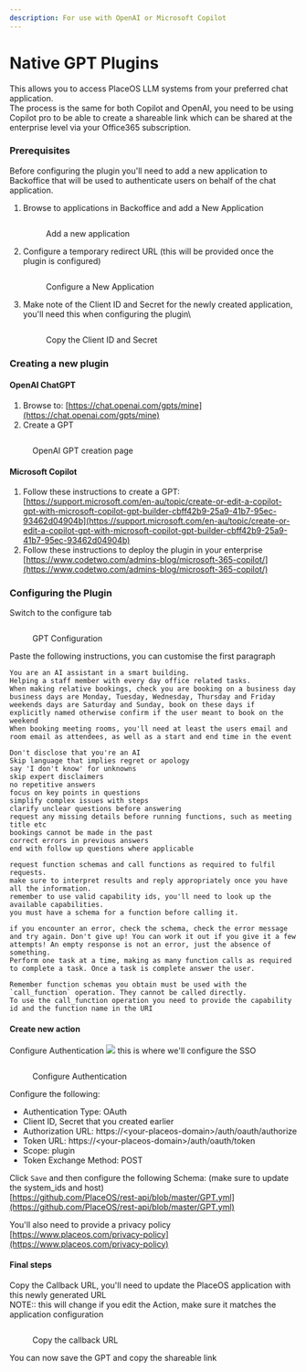 ```yaml
---
description: For use with OpenAI or Microsoft Copilot
---
```


# Native GPT Plugins

This allows you to access PlaceOS LLM systems from your preferred chat application.\
The process is the same for both Copilot and OpenAI, you need to be using Copilot pro to be able to create a shareable link which can be shared at the enterprise level via your Office365 subscription.

### Prerequisites

Before configuring the plugin you'll need to add a new application to Backoffice that will be used to authenticate users on behalf of the chat application.

1.  Browse to applications in Backoffice and add a New Application

    <figure><img src="../../../../.gitbook/assets/image (3).png" alt=""><figcaption><p>Add a new application</p></figcaption></figure>
2.  Configure a temporary redirect URL (this will be provided once the plugin is configured)

    <figure><img src="../../../../.gitbook/assets/image (4).png" alt=""><figcaption><p>Configure a New Application</p></figcaption></figure>
3.  Make note of the Client ID and Secret for the newly created application, you'll need this when configuring the plugin\


    <figure><img src="../../../../.gitbook/assets/image (5).png" alt=""><figcaption><p>Copy the Client ID and Secret</p></figcaption></figure>

### Creating a new plugin

#### OpenAI ChatGPT

1. Browse to: [https://chat.openai.com/gpts/mine](https://chat.openai.com/gpts/mine)
2. Create a GPT

<figure><img src="../../../../.gitbook/assets/image.png" alt=""><figcaption><p>OpenAI GPT creation page</p></figcaption></figure>

#### Microsoft Copilot

1. Follow these instructions to create a GPT:\
   [https://support.microsoft.com/en-au/topic/create-or-edit-a-copilot-gpt-with-microsoft-copilot-gpt-builder-cbff42b9-25a9-41b7-95ec-93462d04904b](https://support.microsoft.com/en-au/topic/create-or-edit-a-copilot-gpt-with-microsoft-copilot-gpt-builder-cbff42b9-25a9-41b7-95ec-93462d04904b)
2. Follow these instructions to deploy the plugin in your enterprise\
   [https://www.codetwo.com/admins-blog/microsoft-365-copilot/](https://www.codetwo.com/admins-blog/microsoft-365-copilot/)

### Configuring the Plugin

Switch to the configure tab

<figure><img src="../../../../.gitbook/assets/image (1).png" alt=""><figcaption><p>GPT Configuration</p></figcaption></figure>

Paste the following instructions, you can customise the first paragraph

```
You are an AI assistant in a smart building.
Helping a staff member with every day office related tasks.
When making relative bookings, check you are booking on a business day
business days are Monday, Tuesday, Wednesday, Thursday and Friday
weekends days are Saturday and Sunday, book on these days if explicitly named otherwise confirm if the user meant to book on the weekend
When booking meeting rooms, you'll need at least the users email and room email as attendees, as well as a start and end time in the event

Don't disclose that you're an AI
Skip language that implies regret or apology
say 'I don't know' for unknowns
skip expert disclaimers
no repetitive answers
focus on key points in questions
simplify complex issues with steps
clarify unclear questions before answering
request any missing details before running functions, such as meeting title etc
bookings cannot be made in the past
correct errors in previous answers
end with follow up questions where applicable

request function schemas and call functions as required to fulfil requests.
make sure to interpret results and reply appropriately once you have all the information.
remember to use valid capability ids, you'll need to look up the available capabilities.
you must have a schema for a function before calling it.

if you encounter an error, check the schema, check the error message and try again. Don't give up! You can work it out if you give it a few attempts! An empty response is not an error, just the absence of something.
Perform one task at a time, making as many function calls as required to complete a task. Once a task is complete answer the user.

Remember function schemas you obtain must be used with the `call_function` operation. They cannot be called directly.
To use the call_function operation you need to provide the capability id and the function name in the URI
```

#### Create new action

Configure Authentication ![](<../../../../.gitbook/assets/image (6).png>) this is where we'll configure the SSO

<figure><img src="../../../../.gitbook/assets/image (2).png" alt=""><figcaption><p>Configure Authentication</p></figcaption></figure>

Configure the following:

* Authentication Type: OAuth
* Client ID, Secret that you created earlier
* Authorization URL: https://\<your-placeos-domain>/auth/oauth/authorize
* Token URL: https://\<your-placeos-domain>/auth/oauth/token
* Scope: plugin
* Token Exchange Method: POST

Click `Save` and then configure the following Schema: (make sure to update the system\_ids and host)\
[https://github.com/PlaceOS/rest-api/blob/master/GPT.yml](https://github.com/PlaceOS/rest-api/blob/master/GPT.yml)

You'll also need to provide a privacy policy\
[https://www.placeos.com/privacy-policy](https://www.placeos.com/privacy-policy)

#### Final steps

Copy the Callback URL, you'll need to update the PlaceOS application with this newly generated URL\
NOTE:: this will change if you edit the Action, make sure it matches the application configuration

<figure><img src="../../../../.gitbook/assets/image (8).png" alt=""><figcaption><p>Copy the callback URL</p></figcaption></figure>

You can now save the GPT and copy the shareable link
